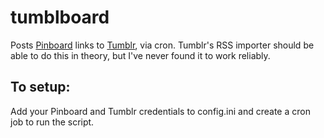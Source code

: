 tumblboard
=============
Posts [Pinboard](http://pinboard.in) links to [Tumblr](http://tumblr.com), via cron. Tumblr's RSS importer should be able to do this in theory, but I've never found it to work reliably.

To setup:
-------------------
Add your Pinboard and Tumblr credentials to config.ini and create a cron job to run the script.
